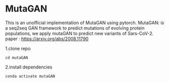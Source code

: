 # MutaGAN

This is an unofficial implementation of MutaGAN using pytorch.
MutaGAN: is a seq2seq GAN framework to predict mutations of evolving protein populations, we apply mutaGAN to predict new variants of Sars-CoV-2.
paper : <https://arxiv.org/abs/2008.11790>

1.clone repo

```git clone https://github.com/1hachem/mutaGAN.git 
cd mutaGAN
```

2.install dependencies

```conda env create -f environment.yml
conda activate mutaGAN
```
